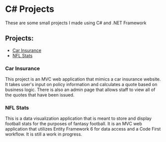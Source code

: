 # C# Projects

These are some small projects I made using C# and .NET Framework

## Projects:

- [Car Insurance](#car-insurance)
- [NFL Stats](#nfl-stats)

### Car Insurance

This project is an MVC web application that mimics a car insurance website. It takes user's input on policy information and calculates a quote based on business logic. There is also an admin page that allows staff to view all of the quotes that have been issued.

### NFL Stats

This is a data visualization application that is meant to store and display football stats for the purposes of fantasy football. It is an MVC web application that utilizes Entity Framework 6 for data access and a Code First workflow. It is still a work in progress.
